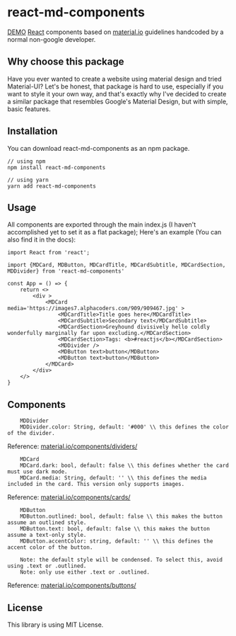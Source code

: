 # react-md-components
[DEMO](https://xnicklaj.github.io/react-md-components/)
[React](https://reactjs.org) components based on [material.io](https://material.io) guidelines handcoded by a normal non-google developer.

## Why choose this package
Have you ever wanted to create a website using material design and tried Material-UI? Let's be honest, that package is hard to use, especially if you want to style it your own way, and that's exactly why I've decided to create a similar package that resembles Google's Material Design, but with simple, basic features.

## Installation
You can download react-md-components as an npm package.

```
// using npm
npm install react-md-components

// using yarn
yarn add react-md-components

```

## Usage 

All components are exported through the main index.js (I haven't accomplished yet to set it as a flat package);
Here's an example (You can also find it in the docs):

```
import React from 'react';

import {MDCard, MDButton, MDCardTitle, MDCardSubtitle, MDCardSection, MDDivider} from 'react-md-components'

const App = () => {
    return <>
        <div >
            <MDCard media='https://images7.alphacoders.com/909/909467.jpg' >
                <MDCardTitle>Title goes here</MDCardTitle>
                <MDCardSubtitle>Secondary text</MDCardSubtitle>
                <MDCardSection>Greyhound divisively hello coldly wonderfully marginally far upon excluding.</MDCardSection>
                <MDCardSection>Tags: <b>#reactjs</b></MDCardSection>
                <MDDivider />
                <MDButton text>button</MDButton>
                <MDButton text>button</MDButton>
            </MDCard>
        </div>
    </>
}
```

## Components

```
    MDDivider
    MDDivider.color: String, default: '#000' \\ this defines the color of the divider.
```
Reference: [material.io/components/dividers/](https://material.io/components/dividers/)
```
    MDCard
    MDCard.dark: bool, default: false \\ this defines whether the card must use dark mode.
    MDCard.media: String, default: '' \\ this defines the media included in the card. This version only supports images.
```
Reference: [material.io/components/cards/](https://material.io/components/cards/)
```
    MDButton
    MDButton.outlined: bool, default: false \\ this makes the button assume an outlined style.
    MDButton.text: bool, default: false \\ this makes the button assume a text-only style.
    MDButton.accentColor: string, default: '' \\ this defines the accent color of the button.

    Note: the default style will be condensed. To select this, avoid using .text or .outlined.
    Note: only use either .text or .outlined.
```
Reference: [material.io/components/buttons/](https://material.io/components/buttons/)

## License
This library is using MIT License.